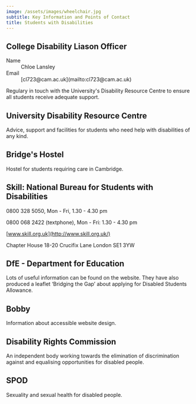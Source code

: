```yaml
---
image: /assets/images/wheelchair.jpg
subtitle: Key Information and Points of Contact
title: Students with Disabilities
---
```


## College Disability Liason Officer
<dt>Name</dt><dd>Chloe Lansley</dd><dt class="even">Email</dt><dd class="even">[cl723@cam.ac.uk](mailto:cl723@cam.ac.uk)</dd>

Regulary in touch with the University's Disability Resource Centre to ensure all students receive adequate support.

## University Disability Resource Centre

Advice, support and facilities for students who need help with disabilities of any kind.

## Bridge's Hostel

Hostel for students requiring care in Cambridge.

## Skill: National Bureau for Students with Disabilities

0800 328 5050, Mon - Fri, 1.30 - 4.30 pm

0800 068 2422 (textphone), Mon - Fri: 1.30 - 4.30 pm

[www.skill.org.uk](http://www.skill.org.uk/)

Chapter House
18-20 Crucifix Lane
London
SE1 3YW

## DfE - Department for Education

Lots of useful information can be found on the website. They have also produced a leaflet ‘Bridging the Gap’ about applying for Disabled Students Allowance.

## Bobby

Information about accessible website design.

## Disability Rights Commission

An independent body working towards the elimination of discrimination against and equalising opportunities for disabled people.

## SPOD

Sexuality and sexual health for disabled people.